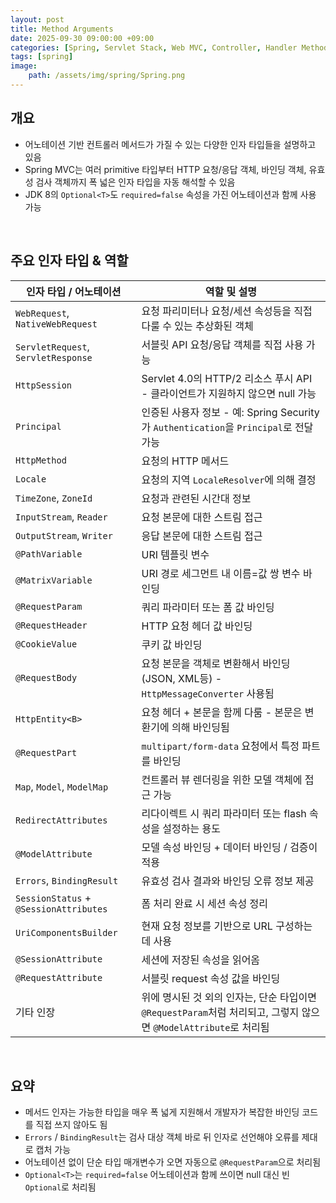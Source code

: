 ```yaml
---
layout: post
title: Method Arguments
date: 2025-09-30 09:00:00 +09:00
categories: [Spring, Servlet Stack, Web MVC, Controller, Handler Method]
tags: [spring]
image:
    path: /assets/img/spring/Spring.png
---
```


## 개요

- 어노테이션 기반 컨트롤러 메서드가 가질 수 있는 다양한 인자 타입들을 설명하고 있음
- Spring MVC는 여러 primitive 타입부터 HTTP 요청/응답 객체, 바인딩 객체, 유효성 검사 객체까지 폭 넓은 인자 타입을 자동 해석할 수 있음
- JDK 8의 `Optional<T>`도 `required=false` 속성을 가진 어노테이션과 함께 사용 가능

<br>

## 주요 인자 타입 & 역할


| 인자 타입 / 어노테이션 | 역할 및 설명 |
|-|-|
| `WebRequest`, `NativeWebRequest` | 요청 파리미터나 요청/세션 속성등을 직접 다룰 수 있는 추상화된 객체 |
| `ServletRequest`, `ServletResponse` | 서블릿 API 요청/응답 객체를 직접 사용 가능 |
| `HttpSession` | Servlet 4.0의 HTTP/2 리소스 푸시 API - 클라이언트가 지원하지 않으면 null 가능 |
| `Principal` | 인증된 사용자 정보 - 예: Spring Security가 `Authentication`을 `Principal`로 전달 가능 |
| `HttpMethod` | 요청의 HTTP 메서드 |
| `Locale` | 요청의 지역 `LocaleResolver`에 의해 결정 |
| `TimeZone`, `ZoneId` | 요청과 관련된 시간대 정보 |
| `InputStream`, `Reader` | 요청 본문에 대한 스트림 접근 |
| `OutputStream`, `Writer` | 응답 본문에 대한 스트림 접근 |
| `@PathVariable` | URI 템플릿 변수 |
| `@MatrixVariable` | URI 경로 세그먼트 내 이름=값 쌍 변수 바인딩 |
| `@RequestParam` | 쿼리 파라미터 또는 폼 값 바인딩 |
| `@RequestHeader` | HTTP 요청 헤더 값 바인딩 |
| `@CookieValue` | 쿠키 값 바인딩 |
| `@RequestBody` | 요청 본문을 객체로 변환해서 바인딩(JSON, XML등) - `HttpMessageConverter` 사용됨 |
| `HttpEntity<B>` | 요청 헤더 + 본문을 함께 다룸 - 본문은 변환기에 의해 바인딩됨 |
| `@RequestPart` | `multipart/form-data` 요청에서 특정 파트를 바인딩 |
| `Map`, `Model`, `ModelMap` | 컨트롤러 뷰 렌더링을 위한 모델 객체에 접근 가능 |
| `RedirectAttributes` | 리다이렉트 시 쿼리 파라미터 또는 flash 속성을 설정하는 용도 |
| `@ModelAttribute` | 모델 속성 바인딩 + 데이터 바인딩 / 검증이 적용 |
| `Errors`, `BindingResult` | 유효성 검사 결과와 바인딩 오류 정보 제공 |
| `SessionStatus` + `@SessionAttributes` | 폼 처리 완료 시 세션 속성 정리 |
| `UriComponentsBuilder` | 현재 요청 정보를 기반으로 URL 구성하는 데 사용 |
| `@SessionAttribute` | 세션에 저장된 속성을 읽어옴 |
| `@RequestAttribute` | 서블릿 request 속성 값을 바인딩 |
| 기타 인장 | 위에 명시된 것 외의 인자는, 단순 타입이면 `@RequestParam`처럼 처리되고, 그렇지 않으면 `@ModelAttribute`로 처리됨 |


<br>

## 요약

- 메서드 인자는 가능한 타입을 매우 폭 넓게 지원해서 개발자가 복잡한 바인딩 코드를 직접 쓰지 않아도 됨
- `Errors` / `BindingResult`는 검사 대상 객체 바로 뒤 인자로 선언해야 오류를 제대로 캡처 가능
- 어노테이션 없이 단순 타입 매개변수가 오면 자동으로 `@RequestParam`으로 처리됨
- `Optional<T>`는 `required=false` 어노테이션과 함께 쓰이면 null 대신 빈 `Optional`로 처리됨